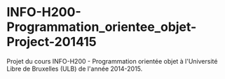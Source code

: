 # INFO-H200-Programmation_orientee_objet-Project-201415
Projet du cours INFO-H200 - Programmation orientée objet à l'Université Libre de Bruxelles (ULB) de l'année 2014-2015.
